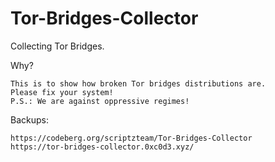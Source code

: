 # Tor-Bridges-Collector

Collecting Tor Bridges.

Why?
```
This is to show how broken Tor bridges distributions are.
Please fix your system!
P.S.: We are against oppressive regimes!
```

Backups:
```
https://codeberg.org/scriptzteam/Tor-Bridges-Collector
https://tor-bridges-collector.0xc0d3.xyz/
```
